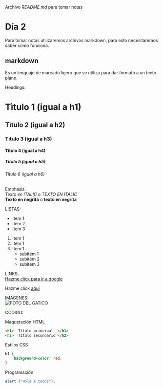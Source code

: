 Archivo *README.md* para tomar notas

# Día 2

Para tomar notas utilizaremos archivos markdown, para esto necesitaremos saber como funciona.

## markdown 
Es un lenguaje de marcado ligero que se utiliza para dar formato a un texto plano.

Headings:
# Tìtulo 1 (igual a h1)
## Tìtulo 2 (igual a h2)
### Tìtulo 3 (igual a h3)
#### Tìtulo 4 (igual a h4)
##### Tìtulo 5 (igual a h5)
###### Tìtulo 6 (igual a h6)

Emphasis:  
*Texto en ITALIC* o _TEXTO EN ITALIC_  
**Texto en negrita** o __texto en negrita__

LISTAS:
- Item 1
- Item 2
- Item 3

1. Item 1
2. Item 1
3. Item 1
    - subitem 1
    - subitem 2
    - subitem 3


LINKS:  
[Hazme click para ir a google](https://www.google.com)

Hazme click [aquí](https://www.google.com)

IMAGENES:  
![FOTO DEL GATICO](https://i.pinimg.com/236x/06/27/29/062729678a81698d7570e1b4f46a61b9.jpg)

CÓDIGO:

Maquetación HTML
``` html 
<h1>  Título principal  </h1>
<h2>  Título secundario </h2>

```
Estilos CSS
``` css
h1 {
    background-color: red;
}

```

Programación
``` js
alert ("Hola a todos");

```
